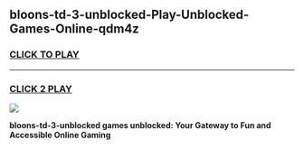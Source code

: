 
## bloons-td-3-unblocked-Play-Unblocked-Games-Online-qdm4z
<h3>
<a href="https://premium76.site?title=bloons-td-3-unblocked&ref=25A">CLICK TO PLAY</a></h3>
<hr>

<h3>
<a href="https://premium76.site?title=bloons-td-3-unblocked&ref=25A">CLICK 2 PLAY</a>
  
</h3>

<a href="https://premium76.site?title=bloons-td-3-unblocked&ref=25A"><img src="https://clearcache.store/games.png"></a>


**bloons-td-3-unblocked games unblocked: Your Gateway to Fun and Accessible Online Gaming**
